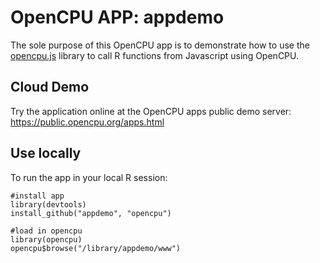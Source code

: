OpenCPU APP: appdemo
====================
  
The sole purpose of this OpenCPU app is to demonstrate how to use the [opencpu.js](http://github.com/jeroenooms/opencpu.js) library to call R functions from Javascript using OpenCPU.  

Cloud Demo
----------

Try the application online at the OpenCPU apps public demo server: https://public.opencpu.org/apps.html

Use locally
-----------

To run the app in your local R session:

    #install app
    library(devtools)
    install_github("appdemo", "opencpu")
    
    #load in opencpu
    library(opencpu)
    opencpu$browse("/library/appdemo/www")

